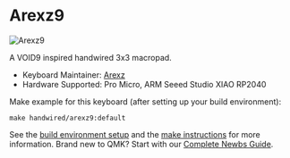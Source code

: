 # Arexz9

![Arexz9](https://i.imgur.com/Db82OaX.jpg)

A VOID9 inspired handwired 3x3 macropad.

* Keyboard Maintainer: [Arexz](https://github.com/Arexz)
* Hardware Supported: Pro Micro, ARM Seeed Studio XIAO RP2040 

Make example for this keyboard (after setting up your build environment):

    make handwired/arexz9:default

See the [build environment setup](https://docs.qmk.fm/#/getting_started_build_tools) and the [make instructions](https://docs.qmk.fm/#/getting_started_make_guide) for more information. Brand new to QMK? Start with our [Complete Newbs Guide](https://docs.qmk.fm/#/newbs).
